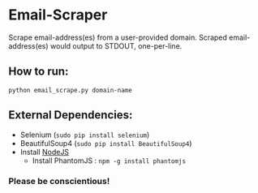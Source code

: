 # Email-Scraper
Scrape email-address(es) from a user-provided domain. Scraped email-address(es) would output to STDOUT, one-per-line.

## How to run:
`python email_scrape.py domain-name`

## External Dependencies:
* Selenium  (`sudo pip install selenium`)
* BeautifulSoup4 (`sudo pip install BeautifulSoup4`)
* Install [NodeJS](https://nodejs.org/download/)
  * Install PhantomJS : `npm -g install phantomjs`

### Please be conscientious!
